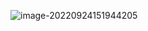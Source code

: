 ![image-20220924151944205](https://manv-typora.oss-cn-hangzhou.aliyuncs.com/typora-imgimage-20220924151944205.png)